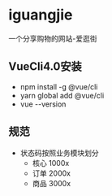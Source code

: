 # iguangjie
一个分享购物的网站-爱逛街

## VueCli4.0安装
- npm install -g @vue/cli
- yarn global add @vue/cli
- vue --version

## 规范
- 状态码按照业务模块划分
  - 核心 1000x
  - 订单 2000x
  - 商品 3000x